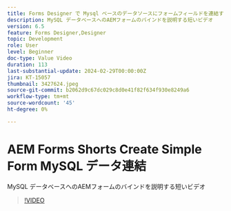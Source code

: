 ```yaml
---
title: Forms Designer で Mysql ベースのデータソースにフォームフィールドを連結する
description: MySQL データベースへのAEMフォームのバインドを説明する短いビデオ
version: 6.5
feature: Forms Designer,Designer
topic: Development
role: User
level: Beginner
doc-type: Value Video
duration: 113
last-substantial-update: 2024-02-29T00:00:00Z
jira: KT-15057
thumbnail: 3427624.jpeg
source-git-commit: b2062d9c67dc029c8d0e41f82f634f930e8249a6
workflow-type: tm+mt
source-wordcount: '45'
ht-degree: 0%

---
```



# AEM Forms Shorts Create Simple Form MySQL データ連結

MySQL データベースへのAEMフォームのバインドを説明する短いビデオ

>[!VIDEO](https://video.tv.adobe.com/v/3427624/?learn=on)

